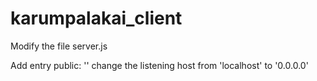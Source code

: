 # karumpalakai_client

Modify the file server.js

Add entry public: '<Public ip address>'
change the listening host from 'localhost' to '0.0.0.0'
